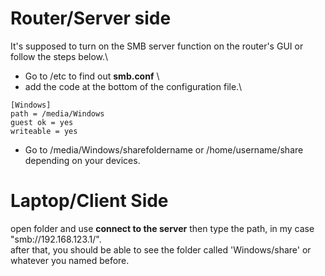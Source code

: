 #   Router/Server side
It's supposed to turn on the SMB server function on the router's GUI or follow the steps below.\
*   Go to /etc to find out **smb.conf** \
*   add the code at the bottom of the configuration file.\
```
[Windows]
path = /media/Windows
guest ok = yes
writeable = yes
```
*   Go to /media/Windows/sharefoldername or /home/username/share depending on your devices.

#   Laptop/Client Side
open folder and use **connect to the server** then type the path, in my case "smb://192.168.123.1/".\
after that, you should be able to see the folder called 'Windows/share' or whatever you named before.
